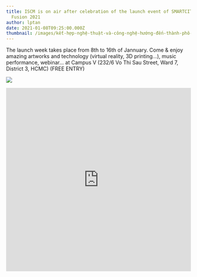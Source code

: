 ```yaml
---
title: ISCM is on air after celebration of the launch event of SMARTCITY+ArtTech
  Fusion 2021
author: lptan
date: 2021-01-08T09:25:00.000Z
thumbnail: /images/kết-hợp-nghệ-thuật-và-công-nghệ-hướng-đến-thành-phố-thông-minh-đáng-sống-3-.jpg
---
```

The launch week takes place from 8th to 16th of Jannuary.
Come & enjoy amazing artworks and technology (virtual reality, 3D printing...), music performance, webinar... at Campus V (232/6 Vo Thi Sau Street, Ward 7, District 3, HCMC) (FREE ENTRY)

![](/images/kết-hợp-nghệ-thuật-và-công-nghệ-hướng-đến-thành-phố-thông-minh-đáng-sống-3-.jpg)

<iframe name="iframe1" id="iframe1" src="https://www.youtube.com/watch?v=-25ln6bZocY&list=PLDcTT9CgLlTa0ZDJmSDjCamSo1YdCpRNm&fbclid=IwAR0s6C1kwSriI8CrTo139CLdxQmZLjl5_DfwSb4NzXzOI6AtbAYKT19pYcw&ab_channel=InstituteofSmartCityandManagement" 
        frameborder="0" border="0" cellspacing="0"
        style="border-style: none;width: 100%; height: 500px;"></iframe>